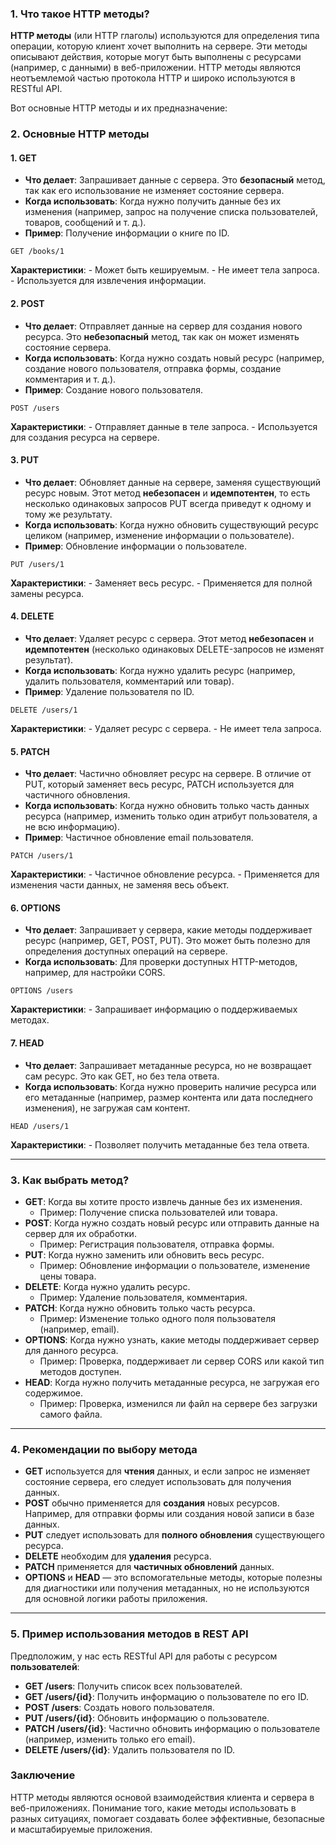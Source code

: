### 1. Что такое HTTP методы?

**HTTP методы** (или HTTP глаголы) используются для определения типа операции, которую клиент хочет выполнить на сервере. Эти методы описывают действия, которые могут быть выполнены с ресурсами (например, с данными) в веб-приложении. HTTP методы являются неотъемлемой частью протокола HTTP и широко используются в RESTful API.

Вот основные HTTP методы и их предназначение:

### 2. Основные HTTP методы

#### 1. **GET**

- **Что делает**: Запрашивает данные с сервера. Это **безопасный** метод, так как его использование не изменяет состояние сервера.
- **Когда использовать**: Когда нужно получить данные без их изменения (например, запрос на получение списка пользователей, товаров, сообщений и т. д.).
- **Пример**: Получение информации о книге по ID.

``` http
GET /books/1
```

**Характеристики**:
    - Может быть кешируемым.
    - Не имеет тела запроса.
    - Используется для извлечения информации.

#### 2. **POST**

- **Что делает**: Отправляет данные на сервер для создания нового ресурса. Это **небезопасный** метод, так как он может изменять состояние сервера.
- **Когда использовать**: Когда нужно создать новый ресурс (например, создание нового пользователя, отправка формы, создание комментария и т. д.).
- **Пример**: Создание нового пользователя.

``` http
POST /users
```

**Характеристики**:
    - Отправляет данные в теле запроса.
    - Используется для создания ресурса на сервере.

#### 3. **PUT**

- **Что делает**: Обновляет данные на сервере, заменяя существующий ресурс новым. Этот метод **небезопасен** и **идемпотентен**, то есть несколько одинаковых запросов PUT всегда приведут к одному и тому же результату.
- **Когда использовать**: Когда нужно обновить существующий ресурс целиком (например, изменение информации о пользователе).
- **Пример**: Обновление информации о пользователе.

``` http
PUT /users/1
```

**Характеристики**:
    - Заменяет весь ресурс.
    - Применяется для полной замены ресурса.

#### 4. **DELETE**

- **Что делает**: Удаляет ресурс с сервера. Этот метод **небезопасен** и **идемпотентен** (несколько одинаковых DELETE-запросов не изменят результат).
- **Когда использовать**: Когда нужно удалить ресурс (например, удалить пользователя, комментарий или товар).
- **Пример**: Удаление пользователя по ID.

``` http
DELETE /users/1
```

**Характеристики**:
    - Удаляет ресурс с сервера.
    - Не имеет тела запроса.

#### 5. **PATCH**

- **Что делает**: Частично обновляет ресурс на сервере. В отличие от PUT, который заменяет весь ресурс, PATCH используется для частичного обновления.
- **Когда использовать**: Когда нужно обновить только часть данных ресурса (например, изменить только один атрибут пользователя, а не всю информацию).
- **Пример**: Частичное обновление email пользователя.

``` http
PATCH /users/1
```

**Характеристики**:
    - Частичное обновление ресурса.
    - Применяется для изменения части данных, не заменяя весь объект.

#### 6. **OPTIONS**

- **Что делает**: Запрашивает у сервера, какие методы поддерживает ресурс (например, GET, POST, PUT). Это может быть полезно для определения доступных операций на сервере.
- **Когда использовать**: Для проверки доступных HTTP-методов, например, для настройки CORS.

``` http
OPTIONS /users
```

**Характеристики**:
    - Запрашивает информацию о поддерживаемых методах.

#### 7. **HEAD**

- **Что делает**: Запрашивает метаданные ресурса, но не возвращает сам ресурс. Это как GET, но без тела ответа.
- **Когда использовать**: Когда нужно проверить наличие ресурса или его метаданные (например, размер контента или дата последнего изменения), не загружая сам контент.

``` http
HEAD /users/1
```

**Характеристики**:
    - Позволяет получить метаданные без тела ответа.

---

### 3. Как выбрать метод?

- **GET**: Когда вы хотите просто извлечь данные без их изменения.
    - Пример: Получение списка пользователей или товара.
- **POST**: Когда нужно создать новый ресурс или отправить данные на сервер для их обработки.
    - Пример: Регистрация пользователя, отправка формы.
- **PUT**: Когда нужно заменить или обновить весь ресурс.
    - Пример: Обновление информации о пользователе, изменение цены товара.
- **DELETE**: Когда нужно удалить ресурс.
    - Пример: Удаление пользователя, комментария.
- **PATCH**: Когда нужно обновить только часть ресурса.
    - Пример: Изменение только одного поля пользователя (например, email).
- **OPTIONS**: Когда нужно узнать, какие методы поддерживает сервер для данного ресурса.
    - Пример: Проверка, поддерживает ли сервер CORS или какой тип методов доступен.
- **HEAD**: Когда нужно получить метаданные ресурса, не загружая его содержимое.
    - Пример: Проверка, изменился ли файл на сервере без загрузки самого файла.

---

### 4. Рекомендации по выбору метода

- **GET** используется для **чтения** данных, и если запрос не изменяет состояние сервера, его следует использовать для получения данных.
- **POST** обычно применяется для **создания** новых ресурсов. Например, для отправки формы или создания новой записи в базе данных.
- **PUT** следует использовать для **полного обновления** существующего ресурса.
- **DELETE** необходим для **удаления** ресурса.
- **PATCH** применяется для **частичных обновлений** данных.
- **OPTIONS** и **HEAD** — это вспомогательные методы, которые полезны для диагностики или получения метаданных, но не используются для основной логики работы приложения.

---

### 5. Пример использования методов в REST API

Предположим, у нас есть RESTful API для работы с ресурсом **пользователей**:

- **GET /users**: Получить список всех пользователей.
- **GET /users/{id}**: Получить информацию о пользователе по его ID.
- **POST /users**: Создать нового пользователя.
- **PUT /users/{id}**: Обновить информацию о пользователе.
- **PATCH /users/{id}**: Частично обновить информацию о пользователе (например, изменить только его email).
- **DELETE /users/{id}**: Удалить пользователя по ID.

### Заключение

HTTP методы являются основой взаимодействия клиента и сервера в веб-приложениях. Понимание того, какие методы использовать в разных ситуациях, помогает создавать более эффективные, безопасные и масштабируемые приложения.